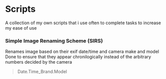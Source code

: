 # Scripts

A collection of my own scripts that i use often to complete tasks to increase my ease of use

### Simple Image Renaming Scheme (SIRS)
Renames image based on their exif date/time and camera make and model
Done to ensure that they appear chronilogically instead of the arbitrary numbers decided by the camera
> Date.Time_Brand.Model

###

###

###
